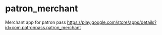 # patron_merchant

Merchant app for patron pass
https://play.google.com/store/apps/details?id=com.patronpass.patron_merchant 
